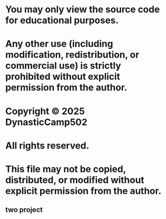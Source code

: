 # You may only view the source code for educational purposes.
# Any other use (including modification, redistribution, or commercial use) is strictly prohibited without explicit permission from the author.

# Copyright © 2025 DynasticCamp502
# All rights reserved.
# This file may not be copied, distributed, or modified without explicit permission from the author.

## two project
